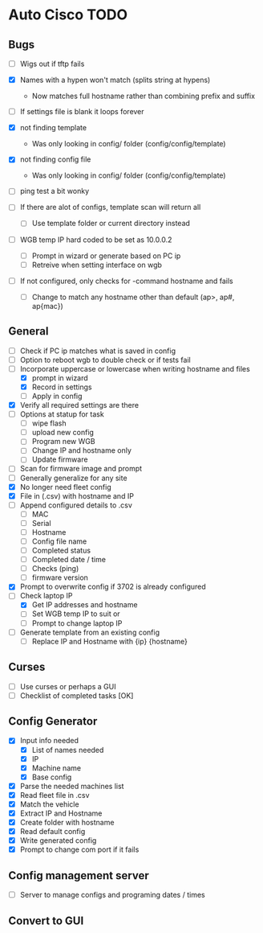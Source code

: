 # Auto Cisco TODO

## Bugs
- [ ] Wigs out if tftp fails

- [x] Names with a hypen won't match (splits string at hypens)
    - Now matches full hostname rather than combining prefix and suffix
- [ ] If settings file is blank it loops forever
- [x] not finding template
    - Was only looking in config/ folder (config/config/template)
- [x] not finding config file
    - Was only looking in config/ folder (config/config/template)
- [ ] ping test a bit wonky
- [ ] If there are alot of configs, template scan will return all
    - [ ] Use template folder or current directory instead
- [ ] WGB temp IP hard coded to be set as 10.0.0.2
    - [ ] Prompt in wizard or generate based on PC ip
    - [ ] Retreive when setting interface on wgb
- [ ] If not configured, only checks for -command hostname and fails
    - [ ] Change to match any hostname other than default (ap>, ap#, ap{mac})


## General
- [ ] Check if PC ip matches what is saved in config
- [ ] Option to reboot wgb to double check or if tests fail
- [ ] Incorporate uppercase or lowercase when writing hostname and files
    - [x] prompt in wizard
    - [x] Record in settings
    - [ ] Apply in config
- [x] Verify all required settings are there
- [ ] Options at statup for task
    - [ ] wipe flash
    - [ ] upload new config
    - [ ] Program new WGB
    - [ ] Change IP and hostname only
    - [ ] Update firmware
- [ ] Scan for firmware image and prompt
- [ ] Generally generalize for any site
- [x] No longer need fleet config
- [x] File in (.csv) with hostname and IP
- [ ] Append configured details to .csv
    - [ ] MAC
    - [ ] Serial
    - [ ] Hostname
    - [ ] Config file name
    - [ ] Completed status
    - [ ] Completed date / time
    - [ ] Checks (ping)
    - [ ] firmware version
- [x] Prompt to overwrite config if 3702 is already configured
- [ ] Check laptop IP
    - [x] Get IP addresses and hostname
    - [ ] Set WGB temp IP to suit or
    - [ ] Prompt to change laptop IP
- [ ] Generate template from an existing config
    - [ ] Replace IP and Hostname with {ip} {hostname}

## Curses
- [ ] Use curses or perhaps a GUI
- [ ] Checklist of completed tasks [OK]

## Config Generator 
- [x] Input info needed
    - [x] List of names needed
    - [x] IP
    - [x] Machine name
    - [x] Base config
- [x] Parse the needed machines list
- [x] Read fleet file in .csv
- [x] Match the vehicle
- [x] Extract IP and Hostname
- [x] Create folder with hostname
- [x] Read default config
- [x] Write generated config
- [x] Prompt to change com port if it fails

## Config management server
- [ ] Server to manage configs and programing dates / times

## Convert to GUI